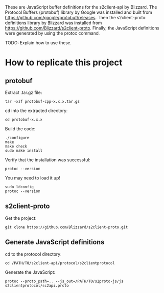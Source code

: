 These are JavaScript buffer definitions for the s2client-api by Blizzard. The Protocol Buffers (protobuf) library by Google was installed and built from https://github.com/google/protobuf/releases. Then the s2client-proto definitions library by Blizzard was installed from https://github.com/Blizzard/s2client-proto. Finally, the JavaScript definitions were generated by using the protoc command.

TODO: Explain how to use these.

# How to replicate this project
## protobuf
Extract .tar.gz file:
```
tar -xzf protobuf-cpp-x.x.x.tar.gz
```
cd into the extracted directory:
```
cd protobuf-x.x.x
```
Build the code:
```
./configure
make
make check
sudo make install
```
Verify that the installation was successful:
```
protoc --version
```
You may need to load it up!
```
sudo ldconfig
protoc --version
```

## s2client-proto
Get the project:
```
git clone https://github.com/Blizzard/s2client-proto.git
```

## Generate JavaScript definitions
cd to the protocol directory:
```
cd /PATH/TO/s2client-api/protocol/s2clientprotocol
```
Generate the JavaScript:
```
protoc --proto_path=.. --js_out=/PATH/TO/s2proto-js/js s2clientprotocol/sc2api.proto
```
